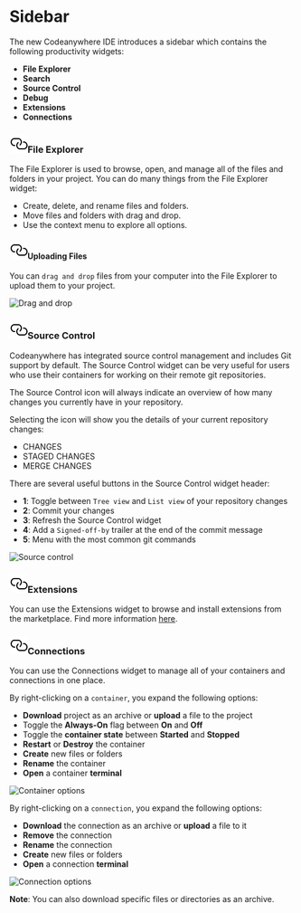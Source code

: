 # Sidebar

The new Codeanywhere IDE introduces a sidebar which contains the following productivity widgets:

- **File Explorer**
- **Search**
- **Source Control**
- **Debug**
- **Extensions**
- **Connections**

### <a name="file-explorer" href="#file-explorer" class="anchor-link"><img src="/images/anchor.svg" alt="Link anchor" class="anchor-img"></a>File Explorer

The File Explorer is used to browse, open, and manage all of the files and folders in your project. You can do many things from the File Explorer widget:

- Create, delete, and rename files and folders.
- Move files and folders with drag and drop.
- Use the context menu to explore all options.

#### <a name="file-explorer/uploading-files" href="#file-explorer/uploading-files" class="anchor-link"><img src="/images/anchor.svg" alt="Link anchor" class="anchor-img"></a>Uploading Files

You can <code>drag and drop</code> files from your computer into the File Explorer to upload them to your project.

<p><img src="/images/editor/introduction/4.png" alt="Drag and drop" class="width-90"/></p>

### <a name="source-control" href="#source-control" class="anchor-link"><img src="/images/anchor.svg" alt="Link anchor" class="anchor-img"></a>Source Control

Codeanywhere has integrated source control management and includes Git support by default. The Source Control widget can be very useful for users who use their containers for working on their remote git repositories.

The Source Control icon will always indicate an overview of how many changes you currently have in your repository.

Selecting the icon will show you the details of your current repository changes:

- CHANGES
- STAGED CHANGES
- MERGE CHANGES

There are several useful buttons in the Source Control widget header:

- **1**: Toggle between <code>Tree view</code> and <code>List view</code> of your repository changes
- **2**: Commit your changes
- **3**: Refresh the Source Control widget
- **4**: Add a <code>Signed-off-by</code> trailer at the end of the commit message
- **5**: Menu with the most common git commands

<p><img src="/images/editor/introduction/5.png" alt="Source control" class="width-90"/></p>

### <a name="extensions" href="#extensions" class="anchor-link"><img src="/images/anchor.svg" alt="Link anchor" class="anchor-img"></a>Extensions

You can use the Extensions widget to browse and install extensions from the marketplace. Find more information [here](/editor/extensions/install-extensions-from-marketplace).

### <a name="connections" href="#connections" class="anchor-link"><img src="/images/anchor.svg" alt="Link anchor" class="anchor-img"></a>Connections

You can use the Connections widget to manage all of your containers and connections in one place.

By right-clicking on a <code>container</code>, you expand the following options:

- **Download** project as an archive or **upload** a file to the project
- Toggle the **Always-On** flag between **On** and **Off**
- Toggle the **container state** between **Started** and **Stopped**
- **Restart** or **Destroy** the container
- **Create** new files or folders
- **Rename** the container
- **Open** a container **terminal**

<p><img src="/images/editor/introduction/6.png" alt="Container options" class="width-60"/></p>

By right-clicking on a <code>connection</code>, you expand the following options:

- **Download** the connection as an archive or **upload** a file to it
- **Remove** the connection
- **Rename** the connection
- **Create** new files or folders
- **Open** a connection **terminal**

<p><img src="/images/editor/introduction/7.png" alt="Connection options" class="width-60"/></p>

**Note**: You can also download specific files or directories as an archive.
